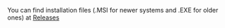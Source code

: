 You can find installation files (.MSI for newer systems and .EXE for older ones) at [Releases](https://github.com/Zoomicon/LvS/releases)
